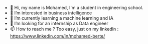 - 👋 Hi, my name is Mohamed, I'm a student in engineering school.
- 👀 I’m interested in business intelligence
- 🌱 I’m currently learning a machine learning and IA
- 💞️ I’m looking for an internship as Data engineer
- 📫 How to reach me ? Too easy, just on my linkedIn : https://www.linkedin.com/in/mohamed-berte/
